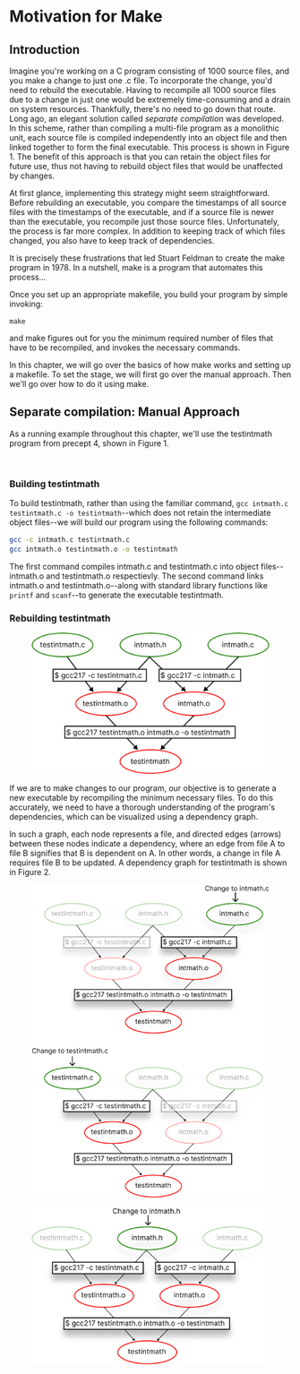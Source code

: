 # Motivation for Make

## Introduction

Imagine you're working on a C program consisting of 1000 source files, and you make a change to just one .c file. To incorporate the change, you'd need to rebuild the executable. Having to recompile all 1000 source files due to a change in just one would be extremely time-consuming and a drain on system resources.  Thankfully, there's no need to go down that route. Long ago, an elegant solution called _separate compilation_ was developed. In this scheme, rather than compiling a multi-file program as a monolithic unit, each source file is compiled independently into an object file and then linked together to form the final executable. This process is shown in Figure 1. The benefit of this approach is that you can retain the object files for future use, thus not having to rebuild object files that would be unaffected by changes.&#x20;

At first glance, implementing this strategy might seem straightforward. Before rebuilding an executable, you compare the timestamps of all source files with the timestamps of the executable, and if a source file is newer than the executable, you recompile just those source files. Unfortunately, the process is far more complex. In addition to keeping track of which files changed, you also have to keep track of dependencies.&#x20;

It is precisely these frustrations that led Stuart Feldman to create the make program in 1978. In a nutshell, make is a program that automates this process...&#x20;

Once you set up an appropriate makefile, you build your program by simple invoking:

```
make
```

and make figures out for you the minimum required number of files that have to be recompiled, and invokes the necessary commands.&#x20;

In this chapter, we will go over the basics of how make works and setting up a makefile. To set the stage, we will first go over the manual approach. Then we'll go over how to do it using make.&#x20;



## Separate compilation: Manual Approach

As a running example throughout this chapter, we'll use the testintmath program from precept 4, shown in Figure 1.&#x20;

<figure><img src="../../.gitbook/assets/Screenshot 2024-02-05 at 6.58.16 PM.png" alt=""><figcaption></figcaption></figure>



### Building testintmath

To build testintmath, rather than using the familiar command, `gcc intmath.c testintmath.c -o testintmath`--which does not retain the intermediate object files--we will build our program using the following commands:&#x20;

```bash
gcc -c intmath.c testintmath.c  
gcc intmath.o testintmath.o -o testintmath
```

The first command compiles intmath.c and testintmath.c into object files--intmath.o and testintmath.o respectievly. The second command links intmath.o and testintmath.o--along with standard library functions like `printf` and `scanf`--to generate the executable testintmath.

### Rebuilding testintmath

<figure><img src="../../.gitbook/assets/Group 28 (1).png" alt=""><figcaption></figcaption></figure>

If we are to make changes to our program, our objective is to generate a new executable by recompiling the minimum necessary files. To do this accurately, we need to have a thorough understanding of the program's dependencies, which can be visualized using a dependency graph.

In such a graph, each node represents a file, and directed edges (arrows) between these nodes indicate a dependency, where an edge from file A to file B signifies that B is dependent on A. In other words, a change in file A requires file B to be updated. A dependency graph for testintmath is shown in Figure 2.&#x20;

&#x20;

<figure><img src="../../.gitbook/assets/Group 41.png" alt=""><figcaption></figcaption></figure>



<figure><img src="../../.gitbook/assets/Group 39.png" alt=""><figcaption></figcaption></figure>
